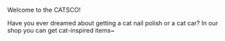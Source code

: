 Welcome to the CATSCO!

Have you ever dreamed about getting a cat nail polish or a cat car? In our shop you can get cat-inspired items~


